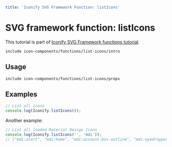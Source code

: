 ```yaml
title: 'Iconify SVG Framework Function: listIcons'
```

# SVG framework function: listIcons

This tutorial is part of [Iconify SVG Framework functions tutorial](./functions.md#getting-icons).

`include icon-components/functions/list-icons/intro`

## Usage

`include icon-components/functions/list-icons/props`

## Examples

```js
// List all icons
console.log(Iconify.listIcons());
```

Another example:

```js
// List all loaded Material Design Icons
console.log(Iconify.listIcons('', 'mdi'));
// ["mdi:alert", "mdi:home", "mdi:account-box-outline", "mdi:eyedropper", "mdi:account-off", "mdi:account", "mdi:account-box", "mdi:account-cash"]
```
